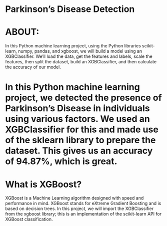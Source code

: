 # Parkinson’s Disease Detection

# ABOUT:
In this Python machine learning project, using the Python libraries scikit-learn, numpy, pandas, and xgboost, we will build a model using an XGBClassifier. We’ll load the data, get the features and labels, scale the features, then split the dataset, build an XGBClassifier, and then calculate the accuracy of our model.


# In this Python machine learning project, we detected the presence of Parkinson’s Disease in individuals using various factors. We used an XGBClassifier for this and made use of the sklearn library to prepare the dataset. This gives us an accuracy of 94.87%, which is great.


# What is XGBoost?

XGBoost is a Machine Learning algorithm designed with speed and performance in mind. XGBoost stands for eXtreme Gradient Boosting and is based on decision trees. In this project, we will import the XGBClassifier from the xgboost library; this is an implementation of the scikit-learn API for XGBoost classification.
